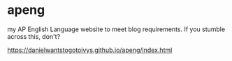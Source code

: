 # apeng
my AP English Language website to meet blog requirements. If you stumble across this, don't?

https://danielwantstogotoivys.github.io/apeng/index.html
